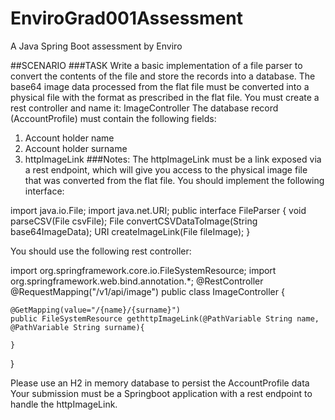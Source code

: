 # EnviroGrad001Assessment
A Java Spring Boot assessment by Enviro

##SCENARIO
###TASK
Write a basic implementation of a file parser to convert the contents of the file and
store the records into a database.
The base64 image data processed from the flat file must be converted into a
physical file with the format as prescribed in the flat file.
You must create a rest controller and name it: ImageController
The database record (AccountProfile) must contain the following fields:
  1. Account holder name
  2. Account holder surname
  3. httpImageLink
###Notes:
The httpImageLink must be a link exposed via a rest endpoint, which will give you
access to the physical image file that was converted from the flat file.
You should implement the following interface:

import java.io.File;
import java.net.URI;
public interface FileParser {
    void parseCSV(File csvFile);
    File convertCSVDataToImage(String base64ImageData);
    URI createImageLink(File fileImage);
}

You should use the following rest controller:

import org.springframework.core.io.FileSystemResource;
import org.springframework.web.bind.annotation.*;
@RestController
@RequestMapping("/v1/api/image")
public class ImageController {

    @GetMapping(value="/{name}/{surname}")
    public FileSystemResource gethttpImageLink(@PathVariable String name, @PathVariable String surname){
    
    }
}

Please use an H2 in memory database to persist the AccountProfile data
Your submission must be a Springboot application with a rest endpoint to handle
the httpImageLink.


